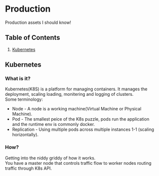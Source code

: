# Production
Production assets I should know!

## Table of Contents
1. [Kubernetes](#kubernetes)
## Kubernetes
### What is it? 
Kubernetes(K8S) is a platform for managing containers. 
It manages the deployment, scaling loading, monitering and logging of clusters.<br/>
Some terminology:
* Node - A node is a working machine(Virtual Machine or Physical Machine).
* Pod - The smallest peice of the K8s puzzle, pods run the application and the runtime env is commonly docker.
* Replication - Using multiple pods across multiple instances 1-1 (scaling horizontally).
### How?
Getting into the niddy griddy of how it works.<br/>
You have a master node that controls traffic flow to worker nodes routing traffic through K8s API.
